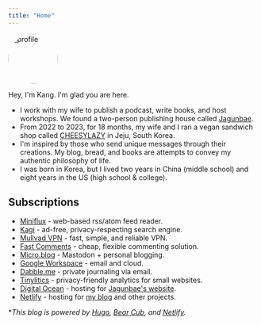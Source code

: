```yaml
---
title: "Home"
---
```

<style>
img {
    width: 100px;
    height: 100px;
    border-radius: 50%;
    loading: "lazy";
}
</style>
![profile](https://micro.kangminsuk.com/uploads/2024/profile.webp)

Hey, I'm Kang. I'm glad you are here.

- I work with my wife to publish a podcast, write books, and host workshops. We found a two-person publishing house called [Jagunbae](https://en.jagunbae.com/).
- From 2022 to 2023, for 18 months, my wife and I ran a vegan sandwich shop called [CHEESYLAZY](https://reviews.cheesylazy.com/) in Jeju, South Korea.
- I'm inspired by those who send unique messages through their creations. My blog, bread, and books are attempts to convey my authentic philosophy of life.
- I was born in Korea, but I lived two years in China (middle school) and eight years in the US (high school & college).

## Subscriptions
- [Miniflux](https://miniflux.app/) - web-based rss/atom feed reader.
- [Kagi](https://kagi.com/) - ad-free, privacy-respecting search engine.
- [Mullvad VPN](https://mullvad.net/en) - fast, simple, and reliable VPN.
- [Fast Comments](https://fastcomments.com/) - cheap, flexible commenting solution.
- [Micro.blog](https://micro.kangminsuk.com/) - Mastodon + personal blogging.
- [Google Workspace](https://workspace.google.com/) - email and cloud.
- [Dabble.me](https://workspace.google.com/) - private journaling via email.
- [Tinylitics](https://tinylytics.app/) - privacy-friendly analytics for small websites.
- [Digital Ocean](https://www.digitalocean.com/) - hosting for [Jagunbae's website](https://jagunbae.com/).
- [Netlify](https://www.netlify.com/) - hosting for [my blog](https://kangminsuk.com/) and other projects.

**This blog is powered by [Hugo](https://gohugo.io/), [Bear Cub](https://github.com/clente/hugo-bearcub), and [Netlify](https://www.netlify.com/).*